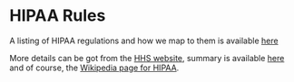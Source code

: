 # HIPAA Rules

A listing of HIPAA regulations and how we map to them is available [here](http://policy.cordatahealth.com/#hipaa-mappings-to-cordata-controls)

More details can be got from the [HHS website](http://www.hhs.gov/ocr/privacy), summary is available [here](http://www.hhs.gov/ocr/privacy/hipaa/understanding/summary/) and of course, the [Wikipedia page for HIPAA](http://en.wikipedia.org/wiki/Health_Insurance_Portability_and_Accountability_Act).
